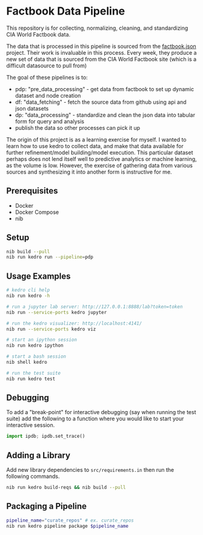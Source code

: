 # Factbook Data Pipeline

This repository is for collecting, normalizing, cleaning, and standardizing CIA World Factbook data.

The data that is processed in this pipeline is sourced from the [factbook.json](https://github.com/factbook/factbook.json)
 project. Their work is invaluable in this process. Every week, they produce a new set of data that is sourced from the CIA World Factbook site (which is a difficult datasource to pull from)

 The goal of these pipelines is to:

* pdp: "pre_data_processing" - get data from factbook to set up dynamic dataset and node creation
* df: "data_fetching" - fetch the source data from github using api and json datasets
* dp: "data_processing" - standardize and clean the json data into tabular form for query and analysis
* publish the data so other processes can pick it up

The origin of this project is as a learning exercise for myself. I wanted to learn how to use kedro to collect data, and make that data available for further refinement/model building/model execution. This particular dataset perhaps does not lend itself well to predictive analytics or machine learning, as the volume is low. However, the exercise of gathering data from various sources and synthesizing it into another form is instructive for me.

## Prerequisites

* Docker
* Docker Compose
* nib

## Setup

```sh
nib build --pull
nib run kedro run --pipeline=pdp
```

## Usage Examples

```sh
# kedro cli help
nib run kedro -h

# run a jupyter lab server: http://127.0.0.1:8888/lab?token=token
nib run --service-ports kedro jupyter

# run the kedro visualizer: http://localhost:4141/
nib run --service-ports kedro viz

# start an ipython session
nib run kedro ipython

# start a bash session
nib shell kedro

# run the test suite
nib run kedro test
```

## Debugging

To add a "break-point" for interactive debugging (say when running the test suite) add the following to a function where you would like to start your interactive session.

```python
import ipdb; ipdb.set_trace()
```

## Adding a Library

Add new library dependencies to `src/requirements.in` then run the following commands.

```sh
nib run kedro build-reqs && nib build --pull
```

## Packaging a Pipeline

```sh
pipeline_name="curate_repos" # ex. curate_repos
nib run kedro pipeline package $pipeline_name
```
